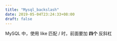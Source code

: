 ```yaml
---
title: "Mysql_backslash"
date: 2019-05-04T23:24:33+08:00
draft: false
---
```


MySQL 中，使用 like 匹配 / 时，前面要加 **四个** 反斜杠

